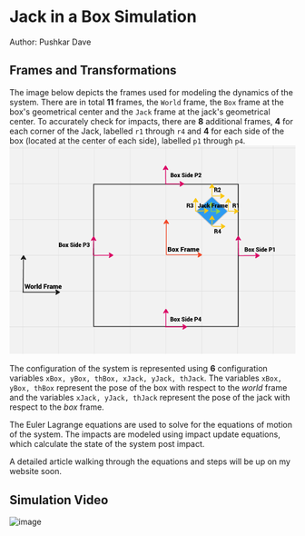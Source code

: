 # Jack in a Box Simulation 
Author: Pushkar Dave
## Frames and Transformations
The image below depicts the frames used for modeling the dynamics of the system. There are in total **11** frames, the `World` frame, the `Box` frame at the box's geometrical center and the `Jack` frame at the jack's geometrical center. To accurately check for impacts, there are **8** additional frames, **4** for each corner of the Jack, labelled `r1` through `r4` and **4** for each side of the box (located at the center of each side), labelled  `p1` through `p4`.
![image](./Frames.png)

The configuration of the system is represented using **6** configuration variables `xBox, yBox, thBox, xJack, yJack, thJack`.  The variables `xBox, yBox, thBox` represent the pose of the box with respect to the *world* frame and the variables `xJack, yJack, thJack` represent the pose of the jack with respect to the *box* frame.

The Euler Lagrange equations are used to solve for the equations of motion of the system. The impacts are modeled using impact update equations, which calculate the state of the system post impact.

A detailed article walking through the equations and steps will be up on my website soon. 
## Simulation Video
![image](./jack-sim.gif)
